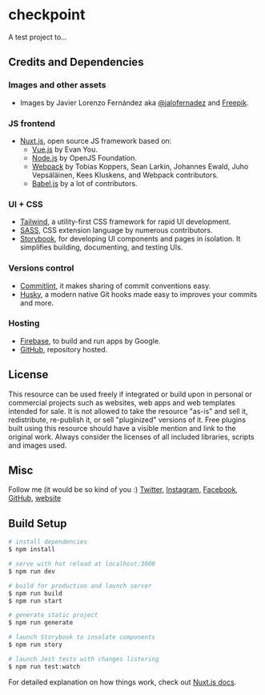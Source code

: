 # checkpoint
A test project to...
## Credits and Dependencies
### Images and other assets
- Images by Javier Lorenzo Fernández aka [@jalofernadez](https://jalofernandez.com) and [Freepik](https://www.freepik.es).
### JS frontend
- [Nuxt.js](https://nuxtjs.org), open source JS framework based on:
  - [Vue.js](https://vuejs.org) by Evan You.
  - [Node.js](https://nodejs.org) by OpenJS Foundation.
  - [Webpack](https://webpack.js.org) by Tobias Koppers, Sean Larkin, Johannes Ewald, Juho Vepsäläinen, Kees Kluskens, and Webpack contributors.
  - [Babel.js](https://babeljs.io) by a lot of contributors.
### UI + CSS
- [Tailwind](https://tailwindcss.com), a utility-first CSS framework for rapid UI development.
- [SASS](https://sass-lang.com), CSS extension language by numerous contributors.
- [Storybook](https://storybook.nuxtjs.org/setup), for developing UI components and pages in isolation. It simplifies building, documenting, and testing UIs.
### Versions control
- [Commitlint](https://commitlint.js.org/#/), it makes sharing of commit conventions easy.
- [Husky](https://www.npmjs.com/package/husky), a modern native Git hooks made easy to improves your commits and more.
### Hosting
- [Firebase](https://firebase.google.com/), to build and run apps by Google.
- [GitHub](https://github.com/), repository hosted.

## License

This resource can be used freely if integrated or build upon in personal or commercial projects such as websites, web apps and web templates intended for sale. It is not allowed to take the resource "as-is" and sell it, redistribute, re-publish it, or sell "pluginized" versions of it. Free plugins built using this resource should have a visible mention and link to the original work. Always consider the licenses of all included libraries, scripts and images used.

## Misc 

Follow me (it would be so kind of you :) [Twitter](http://www.twitter.com/jalofernandez), [Instagram](https://www.instagram.com/jalofernandez/), [Facebook](http://www.facebook.com/jalofernandez), [GitHub](https://github.com/jalofernandez), [website](https://jalofernandez.com)

## Build Setup

```bash
# install dependencies
$ npm install

# serve with hot reload at localhost:3000
$ npm run dev

# build for production and launch server
$ npm run build
$ npm run start

# generate static project
$ npm run generate

# launch Storybook to insolate components
$ npm run story

# launch Jest tests with changes listering
$ npm run test:watch
```

For detailed explanation on how things work, check out [Nuxt.js docs](https://nuxtjs.org).
